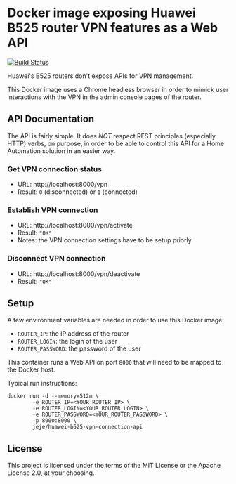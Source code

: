 # Docker image exposing Huawei B525 router VPN features as a Web API

[![Build Status](https://travis-ci.org/jeje/huawei-b525-vpn-connection-api.svg?branch=master)](https://travis-ci.org/rust-lang-nursery/failure)

Huawei's B525 routers don't expose APIs for VPN management.

This Docker image uses a Chrome headless browser in order to mimick user
interactions with the VPN in the admin console pages of the router.

## API Documentation

The API is fairly simple. It does *NOT* respect REST principles (especially HTTP)
verbs, on purpose, in order to be able to control this API for a Home Automation
solution in an easier way.

### Get VPN connection status
* URL: http://localhost:8000/vpn
* Result: `0` (disconnected) or `1` (connected)

### Establish VPN connection
* URL: http://localhost:8000/vpn/activate
* Result: `"OK"`
* Notes: the VPN connection settings have to be setup priorly

### Disconnect VPN connection
* URL: http://localhost:8000/vpn/deactivate
* Result: `"OK"`

## Setup

A few environment variables are needed in order to use this Docker image:

* `ROUTER_IP`: the IP address of the router
* `ROUTER_LOGIN`: the login of the user
* `ROUTER_PASSWORD`: the password of the user 

This container runs a Web API on port `8000` that will need to be mapped to the
Docker host.

Typical run instructions:

```shell
docker run -d --memory=512m \
        -e ROUTER_IP=<YOUR_ROUTER_IP> \
        -e ROUTER_LOGIN=<YOUR_ROUTER_LOGIN> \
        -e ROUTER_PASSWORD=<YOUR_ROUTER_PASSWORD> \
        -p 8000:8000 \
        jeje/huawei-b525-vpn-connection-api
```

## License

This project is licensed under the terms of the MIT License or the Apache License
2.0, at your choosing.

